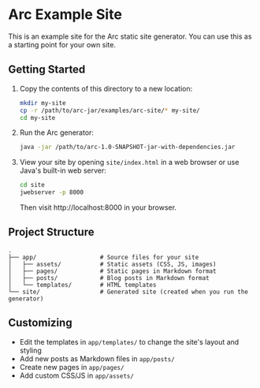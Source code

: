 # Arc Example Site

This is an example site for the Arc static site generator. You can use this as a starting point for your own site.

## Getting Started

1. Copy the contents of this directory to a new location:
   ```bash
   mkdir my-site
   cp -r /path/to/arc-jar/examples/arc-site/* my-site/
   cd my-site
   ```

2. Run the Arc generator:
   ```bash
   java -jar /path/to/arc-1.0-SNAPSHOT-jar-with-dependencies.jar
   ```

3. View your site by opening `site/index.html` in a web browser or use Java's built-in web server:
   ```bash
   cd site
   jwebserver -p 8000
   ```
   Then visit http://localhost:8000 in your browser.

## Project Structure

```
.
├── app/                  # Source files for your site
│   ├── assets/           # Static assets (CSS, JS, images)
│   ├── pages/            # Static pages in Markdown format
│   ├── posts/            # Blog posts in Markdown format
│   └── templates/        # HTML templates
└── site/                 # Generated site (created when you run the generator)
```

## Customizing

- Edit the templates in `app/templates/` to change the site's layout and styling
- Add new posts as Markdown files in `app/posts/`
- Create new pages in `app/pages/`
- Add custom CSS/JS in `app/assets/`
